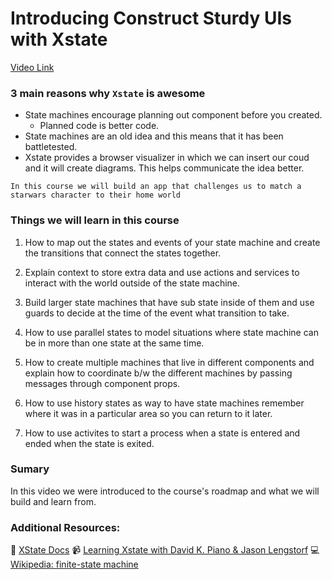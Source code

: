 # Introducing Construct Sturdy UIs with Xstate

[Video Link](https://egghead.io/lessons/react-introducing-construct-sturdy-uis-with-xstate)

### 3 main reasons why `Xstate` is awesome

- State machines encourage planning out component before you created.
  - Planned code is better code.
- State machines are an old idea and this means that it has been battletested.
- Xstate provides a browser visualizer in which we can insert our coud and it will create diagrams. This helps communicate the idea better.

```
In this course we will build an app that challenges us to match a starwars character to their home world
```

### Things we will learn in this course

1.  How to map out the states and events of your state machine and create the transitions that connect the states together.

2.  Explain context to store extra data and use actions and services to interact with the world outside of the state machine.

3.  Build larger state machines that have sub state inside of them and use guards to decide at the time of the event what transition to take.

4.  How to use parallel states to model situations where state machine can be in more than one state at the same time.

5.  How to create multiple machines that live in different components and explain how to coordinate b/w the different machines by passing messages through component props.

6.  How to use history states as way to have state machines remember where it was in a particular area so you can return to it later.

7.  How to use activites to start a process when a state is entered and ended when the state is exited.

### Sumary

In this video we were introduced to the course's roadmap and what we will build and learn from.

### Additional Resources:

📄 [XState Docs](https://xstate.js.org/docs/)
📹 [Learning Xstate with David K. Piano & Jason Lengstorf](https://www.youtube.com/watch?v=czi24DqUfSA)
💻 [Wikipedia: finite-state machine](https://en.wikipedia.org/wiki/Finite-state_machine)
